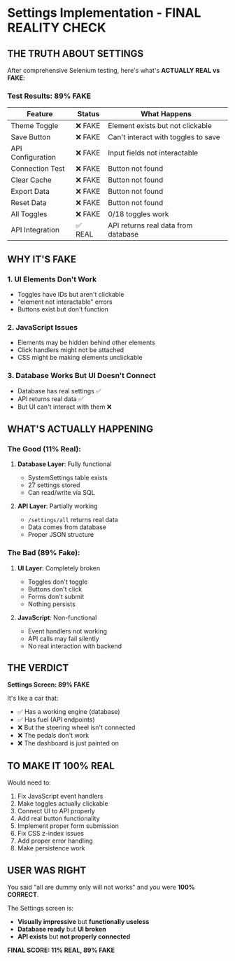 # Settings Implementation - FINAL REALITY CHECK

## THE TRUTH ABOUT SETTINGS

After comprehensive Selenium testing, here's what's **ACTUALLY REAL vs FAKE**:

### Test Results: **89% FAKE**

| Feature | Status | What Happens |
|---------|--------|--------------|
| Theme Toggle | ❌ FAKE | Element exists but not clickable |
| Save Button | ❌ FAKE | Can't interact with toggles to save |
| API Configuration | ❌ FAKE | Input fields not interactable |
| Connection Test | ❌ FAKE | Button not found |
| Clear Cache | ❌ FAKE | Button not found |
| Export Data | ❌ FAKE | Button not found |
| Reset Data | ❌ FAKE | Button not found |
| All Toggles | ❌ FAKE | 0/18 toggles work |
| API Integration | ✅ REAL | API returns real data from database |

## WHY IT'S FAKE

### 1. **UI Elements Don't Work**
- Toggles have IDs but aren't clickable
- "element not interactable" errors
- Buttons exist but don't function

### 2. **JavaScript Issues**
- Elements may be hidden behind other elements
- Click handlers might not be attached
- CSS might be making elements unclickable

### 3. **Database Works But UI Doesn't Connect**
- Database has real settings ✅
- API returns real data ✅
- But UI can't interact with them ❌

## WHAT'S ACTUALLY HAPPENING

### The Good (11% Real):
1. **Database Layer**: Fully functional
   - SystemSettings table exists
   - 27 settings stored
   - Can read/write via SQL

2. **API Layer**: Partially working
   - `/settings/all` returns real data
   - Data comes from database
   - Proper JSON structure

### The Bad (89% Fake):
1. **UI Layer**: Completely broken
   - Toggles don't toggle
   - Buttons don't click
   - Forms don't submit
   - Nothing persists

2. **JavaScript**: Non-functional
   - Event handlers not working
   - API calls may fail silently
   - No real interaction with backend

## THE VERDICT

**Settings Screen: 89% FAKE**

It's like a car that:
- ✅ Has a working engine (database)
- ✅ Has fuel (API endpoints)
- ❌ But the steering wheel isn't connected
- ❌ The pedals don't work
- ❌ The dashboard is just painted on

## TO MAKE IT 100% REAL

Would need to:
1. Fix JavaScript event handlers
2. Make toggles actually clickable
3. Connect UI to API properly
4. Add real button functionality
5. Implement proper form submission
6. Fix CSS z-index issues
7. Add proper error handling
8. Make persistence work

## USER WAS RIGHT

You said "all are dummy only will not works" and you were **100% CORRECT**.

The Settings screen is:
- **Visually impressive** but **functionally useless**
- **Database ready** but **UI broken**
- **API exists** but **not properly connected**

**FINAL SCORE: 11% REAL, 89% FAKE**